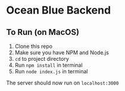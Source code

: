 # Ocean Blue Backend

## To Run (on MacOS)
1. Clone this repo
2. Make sure you have NPM and Node.js
3. `cd` to project directory
4. Run `npm install` in terminal
5. Run `node index.js` in terminal

The server should now run on `localhost:3000`